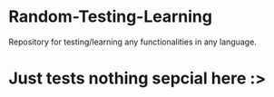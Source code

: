 # Random-Testing-Learning
Repository for testing/learning any functionalities in any language.

# Just tests nothing sepcial here :>
